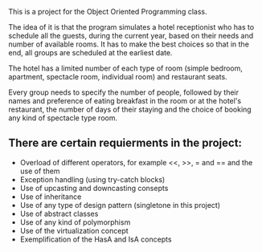 This is a project for the Object Oriented Programming class.

The idea of it is that the program simulates a hotel receptionist who has to schedule all the guests, during the current year, based on their needs and number of available rooms. It has to make the best choices so that in the end, all groups are scheduled at the earliest date.

The hotel has a limited number of each type of room (simple bedroom, apartment, spectacle room, individual room) and restaurant seats.

Every group needs to specify the number of people, followed by their names and preference of eating breakfast in the room or at the hotel's restaurant, the number of days of their staying and the choice of booking any kind of spectacle type room.

## There are certain requierments in the project:
- Overload of different operators, for example <<, >>, = and == and the use of them
- Exception handling (using try-catch blocks)
- Use of upcasting and downcasting consepts
- Use of inheritance
- Use of any type of design pattern (singletone in this project)
- Use of abstract classes
- Use of any kind of polymorphism
- Use of the virtualization concept
- Exemplification of the HasA and IsA concepts
